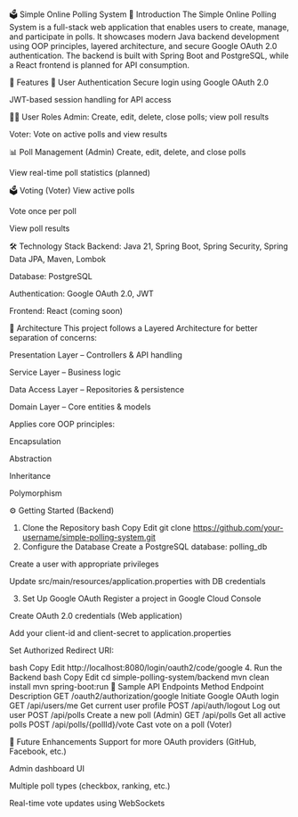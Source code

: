 🗳️ Simple Online Polling System
🧩 Introduction
The Simple Online Polling System is a full-stack web application that enables users to create, manage, and participate in polls. It showcases modern Java backend development using OOP principles, layered architecture, and secure Google OAuth 2.0 authentication. The backend is built with Spring Boot and PostgreSQL, while a React frontend is planned for API consumption.

🚀 Features
👥 User Authentication
Secure login using Google OAuth 2.0

JWT-based session handling for API access

🧑‍💼 User Roles
Admin: Create, edit, delete, close polls; view poll results

Voter: Vote on active polls and view results

📊 Poll Management (Admin)
Create, edit, delete, and close polls

View real-time poll statistics (planned)

🗳️ Voting (Voter)
View active polls

Vote once per poll

View poll results

🛠️ Technology Stack
Backend: Java 21, Spring Boot, Spring Security, Spring Data JPA, Maven, Lombok

Database: PostgreSQL

Authentication: Google OAuth 2.0, JWT

Frontend: React (coming soon)

🧱 Architecture
This project follows a Layered Architecture for better separation of concerns:

Presentation Layer – Controllers & API handling

Service Layer – Business logic

Data Access Layer – Repositories & persistence

Domain Layer – Core entities & models

Applies core OOP principles:

Encapsulation

Abstraction

Inheritance

Polymorphism

⚙️ Getting Started (Backend)
1. Clone the Repository
bash
Copy
Edit
git clone https://github.com/your-username/simple-polling-system.git
2. Configure the Database
Create a PostgreSQL database: polling_db

Create a user with appropriate privileges

Update src/main/resources/application.properties with DB credentials

3. Set Up Google OAuth
Register a project in Google Cloud Console

Create OAuth 2.0 credentials (Web application)

Add your client-id and client-secret to application.properties

Set Authorized Redirect URI:

bash
Copy
Edit
http://localhost:8080/login/oauth2/code/google
4. Run the Backend
bash
Copy
Edit
cd simple-polling-system/backend
mvn clean install
mvn spring-boot:run
📡 Sample API Endpoints
Method	Endpoint	Description
GET	/oauth2/authorization/google	Initiate Google OAuth login
GET	/api/users/me	Get current user profile
POST	/api/auth/logout	Log out user
POST	/api/polls	Create a new poll (Admin)
GET	/api/polls	Get all active polls
POST	/api/polls/{pollId}/vote	Cast vote on a poll (Voter)

🔮 Future Enhancements
Support for more OAuth providers (GitHub, Facebook, etc.)

Admin dashboard UI

Multiple poll types (checkbox, ranking, etc.)

Real-time vote updates using WebSockets
